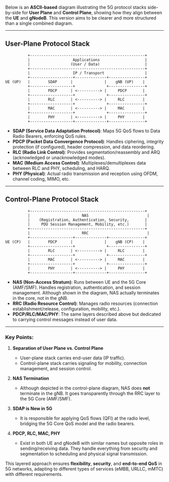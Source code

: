 Below is an **ASCII-based** diagram illustrating the 5G protocol stacks side-by-side for **User Plane** and **Control Plane**, showing how they align between the **UE** and **gNodeB**. This version aims to be clearer and more structured than a single combined diagram. 

---

## **User-Plane Protocol Stack**

```
          +---------------------------------------------------+
          |                   Applications                    |
          |                  (User / Data)                    |
          +---------------------------------------------------+
          |                   IP / Transport                  |
          +-------------------+--------------+----------------+
UE (UP)   |        SDAP      |              |    gNB (UP)    |
          +-------------------+              +----------------+
          |        PDCP      | <----------> |     PDCP       |
          +-------------------+              +----------------+
          |        RLC       | <----------> |     RLC        |
          +-------------------+              +----------------+
          |        MAC       | <----------> |     MAC        |
          +-------------------+              +----------------+
          |        PHY       | <----------> |     PHY        |
          +-------------------+--------------+----------------+
```

- **SDAP (Service Data Adaptation Protocol)**: Maps 5G QoS flows to Data Radio Bearers, enforcing QoS rules.  
- **PDCP (Packet Data Convergence Protocol)**: Handles ciphering, integrity protection (if configured), header compression, and data reordering.  
- **RLC (Radio Link Control)**: Provides segmentation/reassembly and ARQ (acknowledged or unacknowledged modes).  
- **MAC (Medium Access Control)**: Multiplexes/demultiplexes data between RLC and PHY, scheduling, and HARQ.  
- **PHY (Physical)**: Actual radio transmission and reception using OFDM, channel coding, MIMO, etc.

---

## **Control-Plane Protocol Stack**

```
          +---------------------------------------------------+
          |                       NAS                          |
          |    (Registration, Authentication, Security,       |
          |     PDU Session Management, Mobility, etc.)       |
          +---------------------------------------------------+
          |                       RRC                          |
          +-------------------+--------------+----------------+
UE (CP)   |        PDCP      |              |    gNB (CP)    |
          +-------------------+              +----------------+
          |        RLC       | <----------> |     RLC        |
          +-------------------+              +----------------+
          |        MAC       | <----------> |     MAC        |
          +-------------------+              +----------------+
          |        PHY       | <----------> |     PHY        |
          +-------------------+--------------+----------------+
```

- **NAS (Non-Access Stratum)**: Runs between UE and the 5G Core (AMF/SMF). Handles registration, authentication, and session management. Although shown in the diagram, NAS actually terminates in the core, not in the gNB.  
- **RRC (Radio Resource Control)**: Manages radio resources (connection establishment/release, configuration, mobility, etc.).  
- **PDCP/RLC/MAC/PHY**: The same layers described above but dedicated to carrying control messages instead of user data.

---

### **Key Points:**

1. **Separation of User Plane vs. Control Plane**  
   - User-plane stack carries end-user data (IP traffic).  
   - Control-plane stack carries signaling for mobility, connection management, and session control.

2. **NAS Termination**  
   - Although depicted in the control-plane diagram, NAS does **not** terminate in the gNB. It goes transparently through the RRC layer to the 5G Core (AMF/SMF).

3. **SDAP is New in 5G**  
   - It is responsible for applying QoS flows (QFI) at the radio level, bridging the 5G Core QoS model and the radio bearers.

4. **PDCP, RLC, MAC, PHY**  
   - Exist in both UE and gNodeB with similar names but opposite roles in sending/receiving data. They handle everything from security and segmentation to scheduling and physical signal transmission.

This layered approach ensures **flexibility**, **security**, and **end-to-end QoS** in 5G networks, adapting to different types of services (eMBB, URLLC, mMTC) with different requirements.
